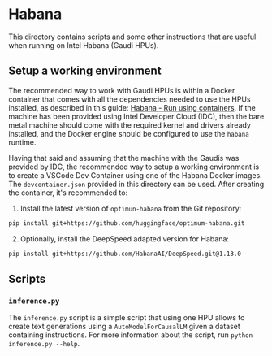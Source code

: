 # Habana

This directory contains scripts and some other instructions that are useful when running on Intel Habana (Gaudi HPUs). 

## Setup a working environment

The recommended way to work with Gaudi HPUs is within a Docker container that comes with all the dependencies needed to
use the HPUs installed, as described in this guide: [Habana - Run using containers](https://docs.habana.ai/en/latest/Installation_Guide/Bare_Metal_Fresh_OS.html#run-using-containers). If the machine has been provided using Intel Developer Cloud (IDC), then the bare metal machine should come with the required kernel and drivers already installed, and the Docker engine should be configured to use the `habana` runtime.

Having that said and assuming that the machine with the Gaudis was provided by IDC, the recommended way to setup a working environment is to create a VSCode Dev Container using one of the Habana Docker images. The `devcontainer.json` provided in this directory can be used. After creating the container, it's recommended to:

1. Install the latest version of `optimun-habana` from the Git repository:
  ```sh
  pip install git+https://github.com/huggingface/optimum-habana.git
  ```

2. Optionally, install the DeepSpeed adapted version for Habana:
  ```sh
  pip install git+https://github.com/HabanaAI/DeepSpeed.git@1.13.0
  ```

## Scripts

### `inference.py`

The `inference.py` script is a simple script that using one HPU allows to create text generations using a `AutoModelForCausalLM` given a dataset containing instructions. For more information about the script, run `python inference.py --help`.
